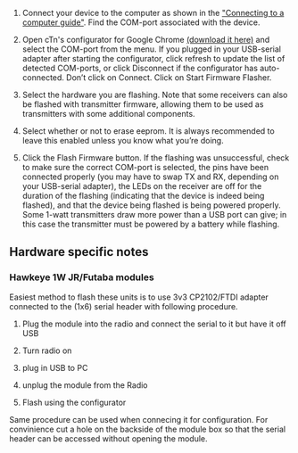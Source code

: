 1. Connect your device to the computer as shown in the ["Connecting to a computer guide"](Connecting-to-a-computer). Find the COM-port associated with the device.

2. Open cTn's configurator for Google Chrome [(download it here)](http://goo.gl/iX7dJx) and select the COM-port from the menu. If you plugged in your USB-serial adapter after starting the configurator, click refresh to update the list of detected COM-ports, or click Disconnect if the configurator has auto-connected. Don’t click on Connect. Click on Start Firmware Flasher.

3. Select the hardware you are flashing. Note that some receivers can also be flashed with transmitter firmware, allowing them to be used as transmitters with some additional components.

4. Select whether or not to erase eeprom. It is always recommended to leave this enabled unless you know what
you’re doing.

5. Click the Flash Firmware button. If the flashing was unsuccessful, check to make sure the correct COM-port is selected, the pins have been connected properly (you may have to swap TX and RX, depending on your USB-serial adapter), the LEDs on the receiver are off for the duration of the flashing (indicating that the device is indeed being flashed), and that the device being flashed is being powered properly. Some 1-watt transmitters draw more power than a USB port can give; in this case the transmitter must be powered by a battery while flashing.

## Hardware specific notes
### Hawkeye 1W JR/Futaba modules
Easiest method to flash these units is to use 3v3 CP2102/FTDI adapter connected to the (1x6) serial header with following procedure.

1. Plug the module into the radio and connect the serial to it but have it off USB

2. Turn radio on

3. plug in USB to PC

4. unplug the module from the Radio

5. Flash using the configurator

Same procedure can be used when connecing it for configuration.
For convinience cut a hole on the backside of the module box so that the serial header can be accessed without opening the module.